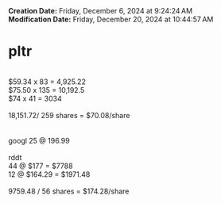 <div><b>Creation Date:</b> Friday, December 6, 2024 at 9:24:24 AM<br></div>
<div><b>Modification Date:</b> Friday, December 20, 2024 at 10:44:57 AM<br></div>
<div><h1>pltr </h1></div>
<div><br></div>
<div>$59.34 x 83 = 4,925.22</div>
<div>$75.50 x 135 = 10,192.5</div>
<div>$74 x 41 = 3034</div>
<div><br></div>
<div>18,151.72/ 259 shares = $70.08/share</div>
<div><br></div>
<div><br></div>
<div>googl 25 @ 196.99</div>
<div><br></div>
<div>rddt</div>
<div>44 @ $177 = $7788</div>
<div>12 @ $164.29 = $1971.48</div>
<div><br></div>
<div>9759.48 / 56 shares = $174.28/share</div>

